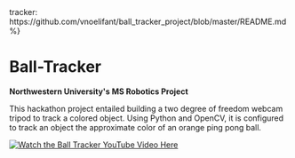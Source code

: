 <!--- README file format courtesy of Veronica Medrano and her ball ---> tracker: https://github.com/vnoelifant/ball_tracker_project/blob/master/README.md %}
# Ball-Tracker
**Northwestern University's MS Robotics Project**

This hackathon project entailed building a two degree of freedom webcam tripod to track a colored object. Using Python and OpenCV, it is configured to track an object the approximate color of an orange ping pong ball.

[![Watch the Ball Tracker YouTube Video Here](https://i.ytimg.com/vi/ghr6fgW47a8/maxresdefault.jpg)](https://www.youtu.be/ghr6fgW47a8 "Ball Tracker")
